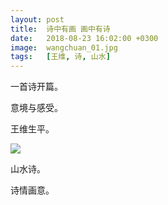 ```yaml
---
layout: post
title:  诗中有画 画中有诗
date:   2018-08-23 16:02:00 +0300
image:  wangchuan_01.jpg
tags:   [王维, 诗, 山水]
---
```

一首诗开篇。

意境与感受。

王维生平。

![]({{site.baseurl}}/img/04.jpg)

山水诗。

诗情画意。
